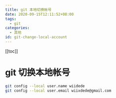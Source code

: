 ```yaml
---
title: git 本地切换帐号
date: 2020-09-15T12:11:52+08:00
tags:
  - git
categories:
  - 其他
id: git-change-local-account
---
```


[[toc]]

# git 切换本地帐号

```bash
git config --local user.name wiidede
git config --local user.email wiixdede@gmail.com
```
